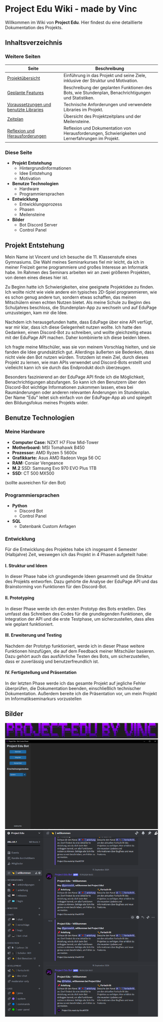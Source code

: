 # Project Edu Wiki - made by Vinc

Willkommen im Wiki von **Project Edu**. Hier findest du eine detaillierte Dokumentation des Projekts.

## Inhaltsverzeichnis

### Weitere Seiten
| **Seite** | **Beschreibung** |
|-|-|
| [Projektübersicht](01_Projektübersicht.md) | Einführung in das Projekt und seine Ziele, inklusive der Struktur und Motivation. |
| [Geplante Features](02_Features.md) | Beschreibung der geplanten Funktionen des Bots, wie Stundenplan, Benachrichtigungen und Statistiken. |
| [Voraussetzungen und benutzte Libraries](03_Voraussetzungen.md) | Technische Anforderungen und verwendete Libraries im Projekt. |
| [Zeitplan](04_Zeitplan.md) | Übersicht des Projektzeitplans und der Meilensteine. |
| [Reflexion und Herausforderungen](05_Reflexion.md) | Reflexion und Dokumentation von Herausforderungen, Schwierigkeiten und Lernerfahrungen im Projekt. |

### Diese Seite
- **Projekt Entstehung**
    - Hintergrundinformationen
    - Idee Entstehung
    - Motivation
- **Benutze Technologien**
    - Hardware
    - Programmiersprachen
- **Entwicklung**
    - Entwicklungsprozess
    - Phasen
    - Meilensteine
- **Bilder**
    - Bot Discord Server
    - Control Panel


## Projekt Entstehung

Mein Name ist Vincent und ich besuche die 11. Klassenstufe eines Gymnasiums. Die Wahl meines Seminarkurses fiel mir leicht, da ich in meiner Freizeit gerne programmiere und großes Interesse an Informatik habe. Im Rahmen des Seminars arbeiten wir an zwei größeren Projekten, von denen eines dieses hier ist.

Zu Beginn hatte ich Schwierigkeiten, eine geeignete Projektidee zu finden. Ich wollte nicht wie viele andere ein typisches 2D-Spiel programmieren, wie es schon genug andere tun, sondern etwas schaffen, das meinen Mitschülern einen echten Nutzen bietet. Als meine Schule zu Beginn des Schuljahres beschloss, die Stundenplan-App zu wechseln und auf EduPage umzusteigen, kam mir die Idee.

Nachdem ich herausgefunden hatte, dass EduPage über eine API verfügt, war mir klar, dass ich diese Gelegenheit nutzen wollte. Ich hatte den Gedanken, einen Discord-Bot zu schreiben, und wollte gleichzeitig etwas mit der EduPage API machen. Daher kombinierte ich diese beiden Ideen.

Ich fragte meine Mitschüler, was sie von meinem Vorschlag hielten, und sie fanden die Idee grundsätzlich gut. Allerdings äußerten sie Bedenken, dass nicht viele den Bot nutzen würden. Trotzdem ist mein Ziel, durch dieses Projekt zu lernen, wie man APIs verwendet und Discord-Bots erstellt und vielleicht kann ich sie durch das Endprodukt doch überzeugen.

Besonders faszinierend an der EduPage API finde ich die Möglichkeit, Benachrichtigungen abzufangen. So kann ich den Benutzern über den Discord-Bot wichtige Informationen zukommen lassen, etwa bei Raumänderungen oder anderen relevanten Änderungen im Stundenplan. Der Name "Edu" leitet sich einfach von der EduPage-App ab und spiegelt den Bildungsfokus meines Projekts wider.

## Benutze Technologien

### Meine Hardware
- **Computer Case:** NZXT H7 Flow Mid-Tower
- **Motherboard:** MSI Tomahawk B450
- **Prozessor:** AMD Ryzen 5 5600x
- **Grafikkarte:** Asus AMD Radeon Vega 56 OC
- **RAM:** Corsiar Vengeance
- **M.2** SSD: Samsung Evo 970 EVO Plus 1TB
- **SSD:** CT 500 MX500

(sollte ausreichen für den Bot)

### Programmiersprachen
- **Python**
    - Discord Bot
    - Control Panel
- **SQL**
    - Datenbank Custom Anfagen

### Entwicklung

Für die Entwicklung des Projektes habe ich insgesamt 4 Semester (Halbjahre) Zeit, weswegen ich das Projekt in 4 Phasen aufgeteilt habe:

#### **I. Struktur und Ideen**
In dieser Phase habe ich grundlegende Ideen gesammelt und die Struktur des Projekts entworfen. Dazu gehörte die Analyse der EduPage API und das Brainstorming von Funktionen für den Discord-Bot.

#### **II. Prototyping**
In dieser Phase werde ich den ersten Prototyp des Bots erstellen. Dies umfasst das Schreiben des Codes für die grundlegenden Funktionen, die Integration der API und die erste Testphase, um sicherzustellen, dass alles wie geplant funktioniert.

#### **III. Erweiterung und Testing**
Nachdem der Prototyp funktioniert, werde ich in dieser Phase weitere Funktionen hinzufügen, die auf dem Feedback meiner Mitschüler basieren. Dazu gehört auch das ausführliche Testen des Bots, um sicherzustellen, dass er zuverlässig und benutzerfreundlich ist.

#### **IV. Fertigstellung und Präsentation**
In der letzten Phase werde ich das gesamte Projekt auf jegliche Fehler überprüfen, die Dokumentation beenden, einschließlich technischer Dokumentation. Außerdem bereite ich die Präsentation vor, um mein Projekt im Informatikseminarkurs vorzustellen


## Bilder
![banner.png](../images/banner.png)
![control_panel.png](../images/control_panel.png)
![discord_welcome.png](../images/discord_welcome.png)